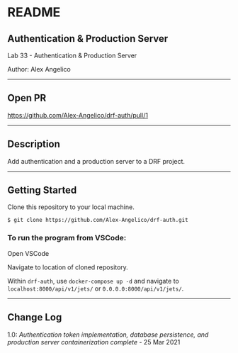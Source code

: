 # README

## Authentication & Production Server

Lab 33 - Authentication & Production Server

Author: Alex Angelico

----

## Open PR

https://github.com/Alex-Angelico/drf-auth/pull/1

----

## Description

Add authentication and a production server to a DRF project.

----

## Getting Started

Clone this repository to your local machine.

```
$ git clone https://github.com/Alex-Angelico/drf-auth.git
```

### To run the program from VSCode:

Open VSCode

Navigate to location of cloned repository.

Within `drf-auth`, use `docker-compose up -d` and navigate to `localhost:8000/api/v1/jets/` or `0.0.0.0:8000/api/v1/jets/`.

----

## Change Log

1.0: *Authentication token implementation, database persistence, and production server containerization complete* - 25 Mar 2021
